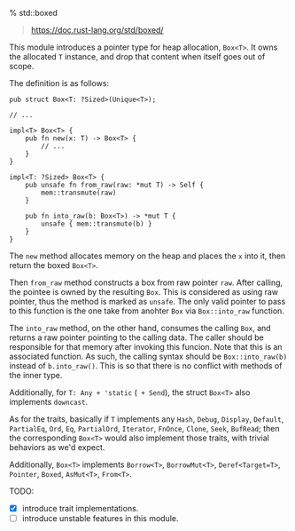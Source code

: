 % std::boxed

> https://doc.rust-lang.org/std/boxed/

This module introduces a pointer type for heap allocation, `Box<T>`. It owns the allocated `T` instance, and drop that content when itself goes out of scope.

The definition is as follows:

```ignore
pub struct Box<T: ?Sized>(Unique<T>);

// ...

impl<T> Box<T> {
    pub fn new(x: T) -> Box<T> {
        // ...
    }
}

impl<T: ?Sized> Box<T> {
    pub unsafe fn from_raw(raw: *mut T) -> Self {
        mem::transmute(raw)
    }

    pub fn into_raw(b: Box<T>) -> *mut T {
        unsafe { mem::transmute(b) }
    }
}
```

The `new` method allocates memory on the heap and places the `x` into it, then return the boxed `Box<T>`.

Then `from_raw` method constructs a box from raw pointer `raw`. After calling, the pointee is owned by the resulting `Box`. This is considered as using raw pointer, thus the method is marked as `unsafe`. The only valid pointer to pass to this function is the one take from anohter `Box` via `Box::into_raw` function.

The `into_raw` method, on the other hand, consumes the calling `Box`, and returns a raw pointer pointing to the calling data. The caller should be responsible for that memory after invoking this funcion. Note that this is an associated function. As such, the calling syntax should be `Box::into_raw(b)` instead of `b.into_raw()`. This is so that there is no conflict with methods of the inner type.

Additionally, for `T: Any + 'static` (` + Send`), the struct `Box<T>` also implements `downcast`.

As for the traits, basically if `T` implements any `Hash`, `Debug`, `Display`, `Default`, `PartialEq`, `Ord`, `Eq`, `PartialOrd`, `Iterator`, `FnOnce`, `Clone`, `Seek`, `BufRead`; then the corresponding `Box<T>` would also implement those traits, with trivial behaviors as we'd expect.

Additionally, `Box<T>` implements `Borrow<T>`, `BorrowMut<T>`, `Deref<Target=T>`, `Pointer`, `Boxed`, `AsMut<T>`, `From<T>`.

TODO:

- [x] introduce trait implementations.
- [ ] introduce unstable features in this module.